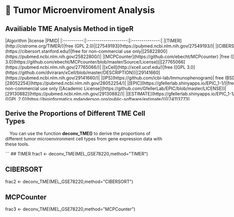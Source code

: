 # 🌱 Tumor Microenviroment Analysis

## Availiable TME Analysis Method in tigeR
<div style="width:780px; height:200px; overflow-y: scroll; overflow-x: hidden;">
|Algorithm |license |PMID|
|:----------:|:--------------------:|:--------------:|
|[TIMER](http://cistrome.org/TIMER/)|free (GPL 2.0)|[27549193](https://pubmed.ncbi.nlm.nih.gov/27549193/)|
|[CIBERSORT](https://cibersort.stanford.edu/)|free for non-commercial use only|[25822800](https://pubmed.ncbi.nlm.nih.gov/25822800/)|
|[MCPCounter](https://github.com/ebecht/MCPcounter) |free ([GPL 3.0](https://github.com/ebecht/MCPcounter/blob/master/Source/License))|[27765066](https://pubmed.ncbi.nlm.nih.gov/27765066/)|
|[xCell](http://xcell.ucsf.edu/)|free ([GPL 3.0](https://github.com/dviraran/xCell/blob/master/DESCRIPTION))|[29141660](https://pubmed.ncbi.nlm.nih.gov/29141660/)|
|[IPS](https://github.com/icbi-lab/Immunophenogram)| free (BSD)|[28052254](https://pubmed.ncbi.nlm.nih.gov/28052254/)|
|[EPIC](https://gfellerlab.shinyapps.io/EPIC_1-1/)|free for non-commercial use only ([Academic License](https://github.com/GfellerLab/EPIC/blob/master/LICENSE))|[29130882](https://pubmed.ncbi.nlm.nih.gov/29130882/)|
|[ESTIMATE](https://gfellerlab.shinyapps.io/EPIC_1-1/)| free ([GPL 2.0](https://bioinformatics.mdanderson.org/public-software/estimate/))|[24113773](https://pubmed.ncbi.nlm.nih.gov/24113773/)|
|[ABIS](https://giannimonaco.shinyapps.io/ABIS/)|free ([GPL 2.0](https://github.com/giannimonaco/ABIS))|[30726743](https://pubmed.ncbi.nlm.nih.gov/30726743/)|
|[ConsensusTME](https://olliecast.shinyapps.io/Deconvolution_Benchmarking/)|free ([GPL 3.0](https://github.com/cansysbio/ConsensusTME/blob/master/LICENSE.md))|[31641033](https://pubmed.ncbi.nlm.nih.gov/31641033/)|
|[quanTIseq](http://icbi.at/software/quantiseq/doc/index.html)|free (BSD)|[31126321](https://pubmed.ncbi.nlm.nih.gov/31126321/)|
</div>

## Derive the Proportions of Different TME Cell Types
 You can use the function **deconv_TME()** to derive the proportions of different tumor microenvironment cell types from gene expression data with these tools.

<div style="width:780px; height:200px; overflow-y: scroll; overflow-x: hidden;">
```
## TIMER
frac1 <- deconv_TME(MEL_GSE78220,method="TIMER")

## CIBERSORT
frac2 <- deconv_TME(MEL_GSE78220,method="CIBERSORT")

## MCPCounter
frac3 <- deconv_TME(MEL_GSE78220,method="MCPCounter")

## xCell
frac4 <- deconv_TME(MEL_GSE78220,method="xCell")

## IPS
frac5 <- deconv_TME(MEL_GSE78220,method="IPS")

## EPIC
frac6 <- deconv_TME(MEL_GSE78220,method="epic")

## ESTIMATE
frac7 <- deconv_TME(MEL_GSE78220,method="ESTIMATE")

## ABIS
frac8 <- deconv_TME(MEL_GSE78220,method="ABIS")

## ConsensusTME
frac9 <- deconv_TME(MEL_GSE78220,method="ConsensusTME")

## quanTIseq
frac10 <- deconv_TME(MEL_GSE78220,method="quanTIseq")
```
</div>

## Visualization and Comparing the Cell Proportions
```
cell1 <- c("T cells CD4","Neutrophil", "Macrophage","mDCs","B cells", "T cells CD8")
pie1 <- fraction_pie(cell_name_filter(frac1),feature=factor(cell1, levels = cell1))

cell2 <- c("DCs resting", "T cells CD8", "T cells CD4 naive", "Macrophages M2", "Yd T cells", "Monocytes","Mast cells resting", "Neutrophils", "Tregs","B cells naive")
pie2 <- fraction_pie(cell_name_filter(frac2[[1]][1:22,]),feature=factor(cell2, levels = cell2))
```

## Searching for Key Cell Types Influencing Immune Therapy Response
```
## TIMER
TM <- deconv_TME(MEL_GSE91061,method = "TIMER")
TM_SE <- SummarizedExperiment(assays=SimpleList(TM1),
                               colData=colData(MEL_GSE91061))
browse_biomk(SE=TM_SE)
```

## 📝 More Details about TME Analysis{-}
 **TIMER** is a comprehensive tool for systematical analysis of immune infiltrates across diverse cancer types.

 **CIBERSORT** is an analytical tool from the Alizadeh Lab and Newman Lab to impute gene expression profiles and provide an estimation of the abundances of member cell types in a mixed cell population, using gene expression data.

 **xCell** is a gene signatures-based method learned from thousands of pure cell types from various sources. xCell applies a novel technique for reducing associations between closely related cell types. 

 **Consensus<sup>TME</sup>** a consensus approach to generating cancer specific signatures for multiple cell types found within the tumour microenvironment.

